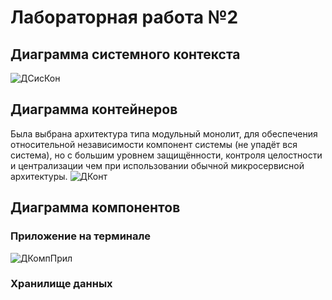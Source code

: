 # Лабораторная работа №2
## Диаграмма системного контекста
![ДСисКон](https://github.com/user-attachments/assets/049e2f06-90b4-4410-bb45-b0f78da769d8)
## Диаграмма контейнеров
Была выбрана архитектура типа модульный монолит, для обеспечения относительной независимости компонент системы (не упадёт вся система), но с большим уровнем защищённости, контроля целостности и централизации чем при использовании обычной микросервисной архитектуры.
![ДКонт](https://github.com/user-attachments/assets/39a26502-b348-4514-a4fe-4c399eeb5430)
## Диаграмма компонентов
### Приложение на терминале
![ДКомпПрил](https://github.com/user-attachments/assets/2dff481a-c0ad-40fe-8d46-ae7f5c599ab6)
### Хранилище данных
